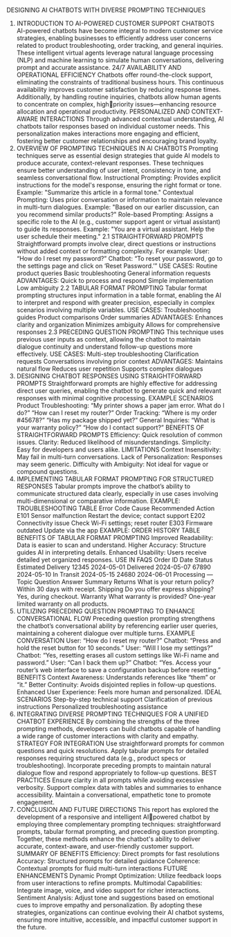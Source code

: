 DESIGNING AI CHATBOTS WITH
DIVERSE PROMPTING TECHNIQUES
1. INTRODUCTION TO AI-POWERED
CUSTOMER SUPPORT CHATBOTS
AI-powered chatbots have become integral to modern customer service
strategies, enabling businesses to efficiently address user concerns related to
product troubleshooting, order tracking, and general inquiries. These
intelligent virtual agents leverage natural language processing (NLP) and
machine learning to simulate human conversations, delivering prompt and
accurate assistance.
24/7 AVAILABILITY AND OPERATIONAL EFFICIENCY
Chatbots offer round-the-clock support, eliminating the constraints of
traditional business hours. This continuous availability improves customer
satisfaction by reducing response times. Additionally, by handling routine
inquiries, chatbots allow human agents to concentrate on complex, high￾priority issues—enhancing resource allocation and operational productivity.
PERSONALIZED AND CONTEXT-AWARE
INTERACTIONS
Through advanced contextual understanding, AI chatbots tailor responses
based on individual customer needs. This personalization makes interactions
more engaging and efficient, fostering better customer relationships and
encouraging brand loyalty.
2. OVERVIEW OF PROMPTING
TECHNIQUES IN AI CHATBOTS
Prompting techniques serve as essential design strategies that guide AI
models to produce accurate, context-relevant responses. These techniques
ensure better understanding of user intent, consistency in tone, and seamless
conversational flow.
Instructional Prompting:
Provides explicit instructions for the model's response, ensuring the right
format or tone.
Example: "Summarize this article in a formal tone."
Contextual Prompting:
Uses prior conversation or information to maintain relevance in multi-turn
dialogues.
Example: "Based on our earlier discussion, can you recommend similar
products?"
Role-based Prompting:
Assigns a specific role to the AI (e.g., customer support agent or virtual
assistant) to guide its responses.
Example: "You are a virtual assistant. Help the user schedule their meeting."
2.1 STRAIGHTFORWARD PROMPTS
Straightforward prompts involve clear, direct questions or instructions
without added context or formatting complexity. For example:
User: “How do I reset my password?”
Chatbot: “To reset your password, go to the settings page and click on ‘Reset
Password.’”
USE CASES:
Routine product queries
Basic troubleshooting
General information requests
ADVANTAGES:
Quick to process and respond
Simple implementation
Low ambiguity
2.2 TABULAR FORMAT PROMPTING
Tabular format prompting structures input information in a table format,
enabling the AI to interpret and respond with greater precision, especially in
complex scenarios involving multiple variables.
USE CASES:
Troubleshooting guides
Product comparisons
Order summaries
ADVANTAGES:
Enhances clarity and organization
Minimizes ambiguity
Allows for comprehensive responses
2.3 PRECEDING QUESTION PROMPTING
This technique uses previous user inputs as context, allowing the chatbot to
maintain dialogue continuity and understand follow-up questions more
effectively.
USE CASES:
Multi-step troubleshooting
Clarification requests
Conversations involving prior context
ADVANTAGES:
Maintains natural flow
Reduces user repetition
Supports complex dialogues
3. DESIGNING CHATBOT RESPONSES
USING STRAIGHTFORWARD PROMPTS
Straightforward prompts are highly effective for addressing direct user
queries, enabling the chatbot to generate quick and relevant responses with
minimal cognitive processing.
EXAMPLE SCENARIOS
Product Troubleshooting:
“My printer shows a paper jam error. What do I do?”
“How can I reset my router?”
Order Tracking:
“Where is my order #45678?”
“Has my package shipped yet?”
General Inquiries:
“What is your warranty policy?”
“How do I contact support?”
BENEFITS OF STRAIGHTFORWARD PROMPTS
Efficiency: Quick resolution of common issues.
Clarity: Reduced likelihood of misunderstandings.
Simplicity: Easy for developers and users alike.
LIMITATIONS
Context Insensitivity: May fail in multi-turn conversations.
Lack of Personalization: Responses may seem generic.
Difficulty with Ambiguity: Not ideal for vague or compound questions.
4. IMPLEMENTING TABULAR FORMAT
PROMPTING FOR STRUCTURED
RESPONSES
Tabular prompts improve the chatbot’s ability to communicate structured
data clearly, especially in use cases involving multi-dimensional or
comparative information.
EXAMPLE: TROUBLESHOOTING TABLE
Error Code Cause Recommended Action
E101 Sensor malfunction Restart the device; contact support
E202 Connectivity issue Check Wi-Fi settings; reset router
E303 Firmware outdated Update via the app
EXAMPLE: ORDER HISTORY TABLE
BENEFITS OF TABULAR FORMAT PROMPTING
Improved Readability: Data is easier to scan and understand.
Higher Accuracy: Structure guides AI in interpreting details.
Enhanced Usability: Users receive detailed yet organized responses.
USE IN FAQS
Order ID Date Status Estimated Delivery
12345 2024-05-01 Delivered 2024-05-07
67890 2024-05-10 In Transit 2024-05-15
24680 2024-06-01 Processing —
Topic Question Answer Summary
Returns What is your return policy? Within 30 days with receipt.
Shipping Do you offer express shipping? Yes, during checkout.
Warranty What warranty is provided? One-year limited warranty on all products.
5. UTILIZING PRECEDING QUESTION
PROMPTING TO ENHANCE
CONVERSATIONAL FLOW
Preceding question prompting strengthens the chatbot’s conversational
ability by referencing earlier user queries, maintaining a coherent dialogue
over multiple turns.
EXAMPLE CONVERSATION
User: “How do I reset my router?”
Chatbot: “Press and hold the reset button for 10 seconds.”
User: “Will I lose my settings?”
Chatbot: “Yes, resetting erases all custom settings like Wi-Fi name and
password.”
User: “Can I back them up?”
Chatbot: “Yes. Access your router’s web interface to save a configuration
backup before resetting.”
BENEFITS
Context Awareness: Understands references like “them” or “it.”
Better Continuity: Avoids disjointed replies in follow-up questions.
Enhanced User Experience: Feels more human and personalized.
IDEAL SCENARIOS
Step-by-step technical support
Clarification of previous instructions
Personalized troubleshooting assistance
6. INTEGRATING DIVERSE PROMPTING
TECHNIQUES FOR A UNIFIED
CHATBOT EXPERIENCE
By combining the strengths of the three prompting methods, developers can
build chatbots capable of handling a wide range of customer interactions with
clarity and empathy.
STRATEGY FOR INTEGRATION
Use straightforward prompts for common questions and quick resolutions.
Apply tabular prompts for detailed responses requiring structured data (e.g.,
product specs or troubleshooting).
Incorporate preceding prompts to maintain natural dialogue flow and
respond appropriately to follow-up questions.
BEST PRACTICES
Ensure clarity in all prompts while avoiding excessive verbosity.
Support complex data with tables and summaries to enhance accessibility.
Maintain a conversational, empathetic tone to promote engagement.
7. CONCLUSION AND FUTURE
DIRECTIONS
This report has explored the development of a responsive and intelligent AI￾powered chatbot by employing three complementary prompting techniques:
straightforward prompts, tabular format prompting, and preceding question
prompting. Together, these methods enhance the chatbot's ability to deliver
accurate, context-aware, and user-friendly customer support.
SUMMARY OF BENEFITS
Efficiency: Direct prompts for fast resolutions
Accuracy: Structured prompts for detailed guidance
Coherence: Contextual prompts for fluid multi-turn interactions
FUTURE ENHANCEMENTS
Dynamic Prompt Optimization: Utilize feedback loops from user interactions
to refine prompts.
Multimodal Capabilities: Integrate image, voice, and video support for richer
interactions.
Sentiment Analysis: Adjust tone and suggestions based on emotional cues to
improve empathy and personalization.
By adopting these strategies, organizations can continue evolving their AI
chatbot systems, ensuring more intuitive, accessible, and impactful customer
support in the future.
